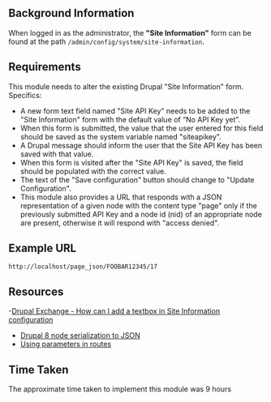 ## Background Information

When logged in as the administrator, the **"Site Information"** form can be found at the path `/admin/config/system/site-information`.

## Requirements
This module needs to alter the existing Drupal "Site Information" form. Specifics:

* A new form text field named "Site API Key" needs to be added to the "Site Information" form with the default value of “No API Key yet”.
* When this form is submitted, the value that the user entered for this field should be saved as the system variable named "siteapikey".
* A Drupal message should inform the user that the Site API Key has been saved with that value.
* When this form is visited after the "Site API Key" is saved, the field should be populated with the correct value.
* The text of the "Save configuration" button should change to "Update Configuration".
* This module also provides a URL that responds with a JSON representation of a given node with the content type "page" only if the previously submitted API Key and a node id (nid) of an appropriate node are present, otherwise it will respond with "access denied".
## Example URL

```http://localhost/page_json/FOOBAR12345/17```

## Resources

 
   -[Drupal Exchange - How can I add a textbox in Site Information configuration](https://drupal.stackexchange.com/questions/156703/how-can-i-add-a-textbox-in-site-information-configuration)
  - [Drupal 8 node serialization to JSON](https://drupal.stackexchange.com/questions/191419/drupal-8-node-serialization-to-json)
  - [Using parameters in routes](https://www.drupal.org/docs/8/api/routing-system/using-parameters-in-routes)
  
## Time Taken
The approximate time taken to implement this module was 9 hours


